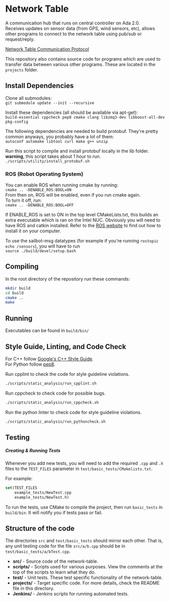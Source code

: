 # Network Table
A communication hub that runs on central controller on Ada 2.0.  
Receives updates on sensor data (from GPS, wind sensors, etc), allows other programs to connect
to the network table using pub/sub or request/reply.

[Network Table Communication Protocol](https://github.com/UBCSailbot/network-table/wiki/Network-Table-Communication)

This repository also contains source code for programs which are used to transfer
data between various other programs. These are located in the `projects` folder.

## Install Dependencies
Clone all submodules:  
```git submodule update --init --recursive```  

Install these dependencies (all should be available via apt-get):  
```build-essential cppcheck pep8 cmake clang libzmq3-dev libboost-all-dev pkg-config```

The following dependencies are needed to build protobuf.
They're pretty common anyways, you probably have a lot of them:  
```autoconf automake libtool curl make g++ unzip```

Run this script to compile and install protobuf
 locally in the lib folder. **warning**, 
this script takes about 1 hour to run.  
```./scripts/utility/install_protobuf.sh```

### ROS (Robot Operating System)
You can enable ROS when running cmake by running:  
```cmake .. -DENABLE_ROS:BOOL=ON```  
From then on, ROS will be enabled, even if you run cmake again.  
To turn it off, run:  
```cmake .. -DENABLE_ROS:BOOL=OFF```

If ENABLE_ROS is set to ON in the top
level CMakeLists.txt, this builds an
extra executable which is ran on the
Intel NUC. Obviously you will need to have
ROS and catkin installed. Refer to the [ROS website](https://www.ros.org/install/)
to find out how to install it on your computer.

To use the sailbot-msg datatypes (for example if you're running
```rostopic echo /sensors```), you will have to run  
```source ./build/devel/setup.bash```

## Compiling
In the root directory of the repository run these commands:
```bash
mkdir build
cd build
cmake ..
make
```

## Running
Executables can be found in `build/bin/`

## Style Guide, Linting, and Code Check
For C++ follow [Google's C++ Style Guide](https://google.github.io/styleguide/cppguide.html).  
For Python follow [pep8](https://www.python.org/dev/peps/pep-0008/).

Run cpplint to check the code for style guideline violations.
```bash
./scripts/static_analysis/run_cpplint.sh
```

Run cppcheck to check code for possible bugs.
```bash
./scripts/static_analysis/run_cppcheck.sh
```

Run the python linter to check code for style guideline violations.
```bash
./scripts/static_analysis/run_pythoncheck.sh
```

## Testing
##### Creating & Running Tests
Whenever you add new tests, you will need to add the required `.cpp` and `.h` files to the `TEST_FILES` parameter in `test/basic_tests/CMakelists.txt`.

For example:
```cmake
set(TEST_FILES
    example_tests/NewTest.cpp
    example_tests/NewTest.h)
```

To run the tests, use CMake to compile the project, then run `basic_tests` in `build/bin`.
It will notify you if tests pass or fail.

## Structure of the code
The directories `src` and `test/basic_tests` should mirror each other. That is, any unit testing code for the file `src/a/b.cpp` should be in `test/basic_tests/a/bTest.cpp`.

-   **src/** - Source code of the network-table.
-   **scripts/** - Scripts used for various purposes. View the comments at the top of the scripts to learn what they do.
-   **test/** - Unit tests. These test specific functionality of the network-table.
-   **projects/** - Target specific code. For more details, check the README file in this directory.
-   **Jenkins/** - Jenkins scripts for running automated tests.
